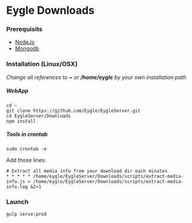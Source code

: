 # Eygle Downloads

### Prerequisits

+ [NodeJs](https://nodejs.org/en/download/package-manager/)
+ [Mongodb](https://docs.mongodb.com/manual/administration/install-community/)

### Installation (Linux/OSX)
*Change all references to __~__ or __/home/eygle__ by your own installation path*

##### WebApp
```
cd ~
git clone https://github.com/Eygle/EygleServer.git
cd EygleServer/Downloads
npm install
```
##### Tools in crontab
```
sudo crontab -e
```
Add those lines:
```
# Extract all media info from your download dir each minutes
* * * * * /home/eygle/EygleServer/Downloads/scripts/extract-media-info.js > /home/eygle/EygleServer/Downloads/scripts/extract-media-info.log &2>1
```

### Launch
```
gulp serve:prod
```